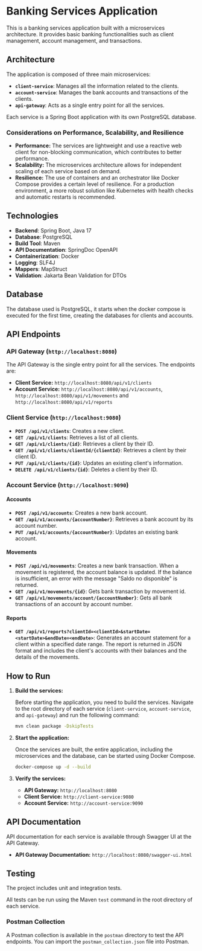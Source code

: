 # Banking Services Application

This is a banking services application built with a microservices architecture. It provides basic banking functionalities such as client management, account management, and transactions.

## Architecture

The application is composed of three main microservices:

*   **`client-service`**: Manages all the information related to the clients.
*   **`account-service`**: Manages the bank accounts and transactions of the clients.
*   **`api-gateway`**: Acts as a single entry point for all the services.

Each service is a Spring Boot application with its own PostgreSQL database.

### Considerations on Performance, Scalability, and Resilience

*   **Performance:** The services are lightweight and use a reactive web client for non-blocking communication, which contributes to better performance.
*   **Scalability:** The microservices architecture allows for independent scaling of each service based on demand.
*   **Resilience:** The use of containers and an orchestrator like Docker Compose provides a certain level of resilience. For a production environment, a more robust solution like Kubernetes with health checks and automatic restarts is recommended.

## Technologies

*   **Backend**: Spring Boot, Java 17
*   **Database**: PostgreSQL
*   **Build Tool**: Maven
*   **API Documentation**: SpringDoc OpenAPI
*   **Containerization**: Docker
*   **Logging**: SLF4J
*   **Mappers**: MapStruct
*   **Validation**: Jakarta Bean Validation for DTOs

## Database

The database used is PostgreSQL, it starts when the docker compose is executed for the first time, creating the databases for clients and accounts.

## API Endpoints

### API Gateway (`http://localhost:8080`)

The API Gateway is the single entry point for all the services. The endpoints are:

*   **Client Service:** `http://localhost:8080/api/v1/clients`
*   **Account Service:** `http://localhost:8080/api/v1/accounts`, `http://localhost:8080/api/v1/movements` and `http://localhost:8080/api/v1/reports`

### Client Service (`http://localhost:9080`)

*   **`POST /api/v1/clients`**: Creates a new client.
*   **`GET /api/v1/clients`**: Retrieves a list of all clients.
*   **`GET /api/v1/clients/{id}`**: Retrieves a client by their ID.
*   **`GET /api/v1/clients/clientId/{clientId}`**: Retrieves a client by their client ID.
*   **`PUT /api/v1/clients/{id}`**: Updates an existing client's information.
*   **`DELETE /api/v1/clients/{id}`**: Deletes a client by their ID.

### Account Service (`http://localhost:9090`)

#### Accounts
*   **`POST /api/v1/accounts`**: Creates a new bank account.
*   **`GET /api/v1/accounts/{accountNumber}`**: Retrieves a bank account by its account number.
*   **`PUT /api/v1/accounts/{accountNumber}`**: Updates an existing bank account.

#### Movements
*   **`POST /api/v1/movements`**: Creates a new bank transaction. When a movement is registered, the account balance is updated. If the balance is insufficient, an error with the message "Saldo no disponible" is returned.
*   **`GET /api/v1/movements/{id}`**: Gets bank transaction by movement id.
*   **`GET /api/v1/movements/account/{accountNumber}`**: Gets all bank transactions of an account by account number.

#### Reports
*   **`GET /api/v1/reports?clientId=<clientId>&startDate=<startDate>&endDate=<endDate>`**: Generates an account statement for a client within a specified date range. The report is returned in JSON format and includes the client's accounts with their balances and the details of the movements.

## How to Run

1.  **Build the services:**

    Before starting the application, you need to build the services. Navigate to the root directory of each service (`client-service`, `account-service`, and `api-gateway`) and run the following command:

    ```bash
    mvn clean package -DskipTests
    ```

2.  **Start the application:**

    Once the services are built, the entire application, including the microservices and the database, can be started using Docker Compose.

    ```bash
    docker-compose up -d --build
    ```

3.  **Verify the services:**

    *   **API Gateway:** `http://localhost:8080`
    *   **Client Service:** `http://client-service:9080`
    *   **Account Service:** `http://account-service:9090`

## API Documentation

API documentation for each service is available through Swagger UI at the API Gateway.

*   **API Gateway Documentation:** `http://localhost:8080/swagger-ui.html`

## Testing

The project includes unit and integration tests.

All tests can be run using the Maven `test` command in the root directory of each service.

### Postman Collection

A Postman collection is available in the `postman` directory to test the API endpoints. You can import the `postman_collection.json` file into Postman.